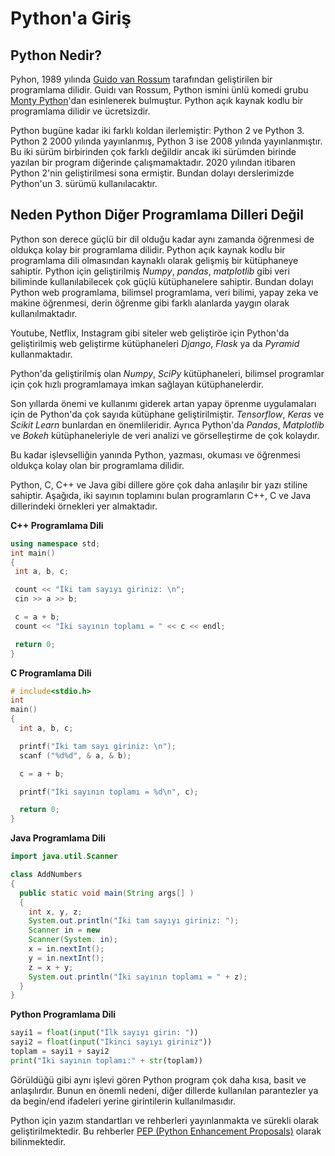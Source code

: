 # Python'a Giriş

## Python Nedir?

Pyhon, 1989 yılında [Guido van Rossum](https://tr.wikipedia.org/wiki/Guido_van_Rossum) tarafından geliştirilen bir programlama dilidir. Guidı van Rossum, Python ismini ünlü komedi grubu [Monty Python](https://tr.wikipedia.org/wiki/Monty_Python)'dan esinlenerek bulmuştur. Python açık kaynak kodlu bir programlama dilidir ve ücretsizdir.

Python bugüne kadar iki farklı koldan ilerlemiştir: Python 2 ve Python 3. Python 2 2000 yılında yayınlanmış, Python 3 ise 2008 yılında yayınlanmıştır. Bu iki sürüm birbirinden çok farklı değildir ancak iki sürümden birinde yazılan bir program diğerinde çalışmamaktadır. 2020 yılından itibaren Python 2'nin geliştirilmesi sona ermiştir. Bundan dolayı derslerimizde Python'un 3. sürümü kullanılacaktır.

 ## Neden Python Diğer Programlama Dilleri Değil

Python son derece güçlü bir dil olduğu kadar aynı zamanda öğrenmesi de oldukça kolay bir programlama dilidir. Python açık kaynak kodlu bir programlama dili olmasından kaynaklı olarak gelişmiş bir kütüphaneye sahiptir. Python için geliştirilmiş *Numpy*, *pandas*, *matplotlib* gibi veri biliminde kullanılabilecek çok güçlü kütüphanelere sahiptir. Bundan dolayı Python web programlama, bilimsel programlama, veri bilimi, yapay zeka ve makine öğrenmesi, derin öğrenme gibi farklı alanlarda yaygın olarak kullanılmaktadır.

Youtube, Netflix, Instagram gibi siteler web geliştiröe için Python'da geliştirilmiş web geliştirme kütüphaneleri *Django*, *Flask* ya da *Pyramid* kullanmaktadır.

Python'da geliştirilmiş olan *Numpy*, *SciPy* kütüphaneleri, bilimsel programlar için çok hızlı programlamaya imkan sağlayan kütüphanelerdir.

Son yıllarda önemi ve kullanımı giderek artan yapay öprenme uygulamaları için de Python'da çok sayıda kütüphane geliştirilmiştir. *Tensorflow*, *Keras* ve *Scikit Learn* bunlardan en önemlileridir. Ayrıca Python'da *Pandas*, *Matplotlib* ve *Bokeh* kütüphaneleriyle de veri analizi ve görselleştirme de çok kolaydır.

Bu kadar işlevselliğin yanında Python, yazması, okuması ve öğrenmesi oldukça kolay olan bir programlama dilidir.

Python, C, C++ ve Java gibi dillere göre çok daha anlaşılır bir yazı stiline sahiptir. Aşağıda, iki sayının toplamını bulan programların C++, C ve Java dillerindeki örnekleri yer almaktadır.

**C++ Programlama Dili**
 ```c++
 using namespace std;
 int main()
 {
  int a, b, c;

  count << "İki tam sayıyı giriniz: \n";
  cin >> a >> b;

  c = a + b;
  count << "İki sayının toplamı = " << c << endl;

  return 0;
 }
 ```

 **C Programlama Dili**
 ```c
 # include<stdio.h>
 int
 main()
 {
   int a, b, c;

   printf("İki tam sayı giriniz: \n");
   scanf ("%d%d", & a, & b);

   c = a + b;

   printf("İki sayının toplamı = %d\n", c);

   return 0;
 }
 ```

 **Java Programlama Dili**
```Java
import java.util.Scanner

class AddNumbers
{
  public static void main(String args[] )
  {
    int x, y, z;
    System.out.println("İki tam sayıyı giriniz: ");
    Scanner in = new
    Scanner(System. in);
    x = in.nextInt();
    y = in.nextInt();
    z = x + y;
    System.out.println("İki sayının toplamı = " + z);
  }
}
```

**Python Programlama Dili**
```python
sayi1 = float(input("İlk sayıyı girin: "))
sayi2 = float(input("İkinci sayıyı giriniz"))
toplam = sayi1 + sayi2
print("İki sayının toplamı:" + str(toplam))
```

Görüldüğü gibi aynı işlevi gören Python program çok daha kısa, basit ve anlaşılırdır. Bunun en önemli nedeni, diğer dillerde kullanılan parantezler ya da begin/end ifadeleri yerine girintilerin kullanılmasıdır.

Python için yazım standartları ve rehberleri yayınlanmakta ve sürekli olarak geliştirilmektedir. Bu rehberler [PEP (Python Enhancement Proposals)](https://www.python.org/dev/peps) olarak bilinmektedir.
